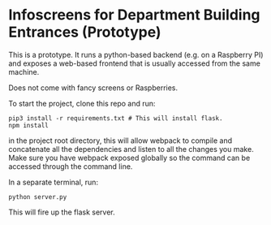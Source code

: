 # Infoscreens for Department Building Entrances (Prototype)

This is a prototype. It runs a python-based backend (e.g. on a Raspberry PI) and exposes a web-based frontend that is usually accessed from the same machine. 

Does not come with fancy screens or Raspberries.

To start the project, clone this repo and run:
```text
pip3 install -r requirements.txt # This will install flask.
npm install
```
in the project root directory, this will allow webpack to compile and concatenate all the dependencies and listen to all the changes you make. Make sure you have webpack exposed globally so the command can be accessed through the command line.

In a separate terminal, run:
```text
python server.py
```
This will fire up the flask server.

